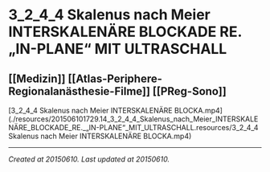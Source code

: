 # 3_2_4_4 Skalenus nach Meier INTERSKALENÄRE BLOCKADE RE. „IN-PLANE“ MIT ULTRASCHALL
 [[Medizin]] [[Atlas-Periphere-Regionalanästhesie-Filme]] [[PReg-Sono]] 
---



[3\_2\_4\_4 Skalenus nach Meier INTERSKALENÄRE BLOCKA.mp4](./resources/201506101729.14_3_2_4_4_Skalenus_nach_Meier_INTERSKALENÄRE_BLOCKADE_RE._„IN-PLANE“_MIT_ULTRASCHALL.resources/3_2_4_4 Skalenus nach Meier INTERSKALENÄRE BLOCKA.mp4)

---

_Created at 20150610._
_Last updated at 20150610._



